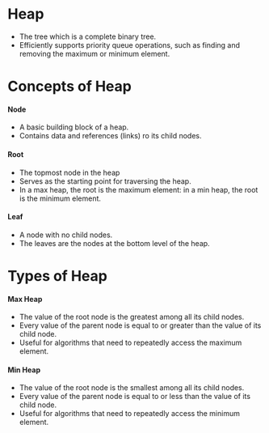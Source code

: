 # Heap
- The tree which is a complete binary tree.
- Efficiently supports priority queue operations, such as finding and removing the maximum or minimum element.

# Concepts of Heap
#### Node
- A basic building block of a heap.
- Contains data and references (links) ro its child nodes.

#### Root
- The topmost node in the heap
- Serves as the starting point for traversing the heap.
- In a max heap, the root is the maximum element: in a min heap, the root is the minimum element.

#### Leaf
- A node with no child nodes.
- The leaves are the nodes at the bottom level of the heap.

# Types of Heap
#### Max Heap
- The value of the root node is the greatest among all its child nodes.
- Every value of the parent node is equal to or greater than the value of its child node.
- Useful for algorithms that need to repeatedly access the maximum element.

#### Min Heap
- The value of the root node is the smallest among all its child nodes.
- Every value of the parent node is equal to or less than the value of its child node.
- Useful for algorithms that need to repeatedly access the minimum element.

